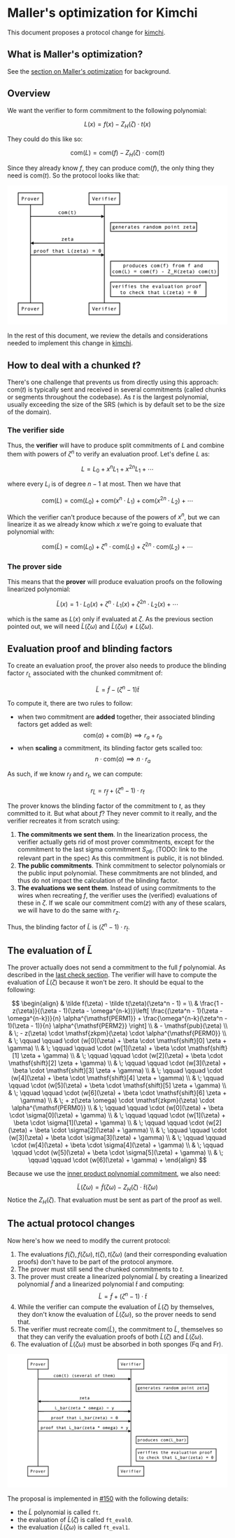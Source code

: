 # Maller's optimization for Kimchi

This document proposes a protocol change for [kimchi](../specs/kimchi.md).

## What is Maller's optimization?

See the [section on Maller's optimization](../plonk/maller.md) for background.

## Overview

We want the verifier to form commitment to the following polynomial:

$$
L(x) = f(x) - Z_H(\zeta) \cdot t(x)
$$

They could do this like so:

$$
\mathsf{com}(L) = \mathsf{com}(f) - Z_H(\zeta) \cdot \mathsf{com}(t)
$$

Since they already know $f$, they can produce $\mathsf{com}(f)$, the only thing they need is $\mathsf{com}(t)$. So the protocol looks like that:

![maller 15 1](../img/maller_15_1.png)

<!--
```sequence
Prover->Verifier: com(t)
Note right of Verifier: generates random point zeta
Verifier->Prover: zeta
Prover->Verifier: proof that L(zeta) = 0
Note right of Verifier: produces com(f) from f and \n com(L) = com(f) - Z_H(zeta) com(t)
Note right of Verifier: verifies the evaluation proof \n to check that L(zeta) = 0
```
-->

In the rest of this document, we review the details and considerations needed to implement this change in [kimchi](../specs/kimchi.md).

## How to deal with a chunked $t$?

There's one challenge that prevents us from directly using this approach: $\mathsf{com}(t)$ is typically sent and received in several commitments (called chunks or segments throughout the codebase). As $t$ is the largest polynomial, usually exceeding the size of the SRS (which is by default set to be the size of the domain).

### The verifier side

Thus, the **verifier** will have to produce split commitments of $L$ and combine them with powers of $\zeta^n$ to verify an evaluation proof. Let's define $L$ as:

$$
L = L_0 + x^n L_1 + x^{2n} L_1 + \cdots
$$

where every $L_i$ is of degree $n-1$ at most.
Then we have that

$$
\mathsf{com}(L) = \mathsf{com}(L_0) + \mathsf{com}(x^n \cdot L_1) + \mathsf{com}(x^{2n} \cdot L_2) + \cdots
$$

Which the verifier can't produce because of the powers of $x^n$, but we can linearize it as we already know which $x$ we're going to evaluate that polynomial with:

$$
\mathsf{com}(\tilde L) = \mathsf{com}(L_0) + \zeta^n \cdot \mathsf{com}(L_1) + \zeta^{2n} \cdot \mathsf{com}(L_2) + \cdots
$$

### The prover side

This means that the **prover** will produce evaluation proofs on the following linearized polynomial:

$$
\tilde L(x) = 1 \cdot L_0(x) + \zeta^n \cdot L_1(x) + \zeta^{2n} \cdot L_2(x) + \cdots
$$

which is the same as $L(x)$ only if evaluated at $\zeta$. As the previous section pointed out, we will need $\tilde L(\zeta \omega)$ and $\tilde L(\zeta \omega) \neq L(\zeta \omega)$.

## Evaluation proof and blinding factors

To create an evaluation proof, the prover also needs to produce the blinding factor $r_{L}$ associated with the chunked commitment of:

$$
\tilde L = \tilde f - (\zeta^n - 1) \tilde t
$$

To compute it, there are two rules to follow:

* when two commitment are **added** together, their associated blinding factors get added as well:
    $$\mathsf{com}(a) + \mathsf{com}(b) \implies r_a + r_b$$
* when **scaling** a commitment, its blinding factor gets scalled too:
    $$n \cdot \mathsf{com}(a) \implies n \cdot r_a$$

As such, if we know $r_f$ and $r_t$, we can compute:

$$
r_{\tilde L} = r_{\tilde f} + (\zeta^n-1) \cdot r_{\tilde t}
$$

The prover knows the blinding factor of the commitment to $t$, as they committed to it. But what about $f$? They never commit to it really, and the verifier recreates it from scratch using:

1. **The commitments we sent them**. In the linearization process, the verifier actually gets rid of most prover commitments, except for the commitment to the last sigma commitment $S_{\sigma6}$. (TODO: link to the relevant part in the spec) As this commitment is public, it is not blinded.
2. **The public commitments**. Think commitment to selector polynomials or the public input polynomial. These commitments are not blinded, and thus do not impact the calculation of the blinding factor.
3. **The evaluations we sent them**. Instead of using commitments to the wires when recreating $f$, the verifier uses the (verified) evaluations of these in $\zeta$. If we scale our commitment $\mathsf{com}(z)$ with any of these scalars, we will have to do the same with $r_z$.

Thus, the blinding factor of $\tilde L$ is  $(\zeta^n-1) \cdot r_{\tilde t}$.

## The evaluation of $\tilde L$

The prover actually does not send a commitment to the full $f$ polynomial. As described in the [last check section](final_check.md). The verifier will have to compute the evaluation of $\tilde L(\zeta)$ because it won't be zero.
It should be equal to the following:

$$
\begin{align}
& \tilde f(\zeta) - \tilde t(\zeta)(\zeta^n - 1) = \\
& \frac{1 - z(\zeta)}{(\zeta - 1)(\zeta - \omega^{n-k})}\left[ \frac{(\zeta^n - 1)(\zeta - \omega^{n-k})}{n} \alpha^{\mathsf{PERM1}} + \frac{\omega^{n-k}(\zeta^n - 1)(\zeta - 1)}{n} \alpha^{\mathsf{PERM2}} \right] \\
& - \mathsf{pub}(\zeta) \\
& \; - z(\zeta) \cdot \mathsf{zkpm}(\zeta) \cdot \alpha^{\mathsf{PERM0}} \\
& \; \qquad \qquad \cdot (w[0](\zeta) + \beta \cdot \mathsf{shift}[0] \zeta + \gamma)  \\
& \; \qquad \qquad \cdot (w[1](\zeta) + \beta \cdot \mathsf{shift}[1] \zeta + \gamma)  \\
& \; \qquad \qquad \cdot (w[2](\zeta) + \beta \cdot \mathsf{shift}[2] \zeta + \gamma)  \\
& \; \qquad \qquad \cdot (w[3](\zeta) + \beta \cdot \mathsf{shift}[3] \zeta + \gamma)  \\
& \; \qquad \qquad \cdot (w[4](\zeta) + \beta \cdot \mathsf{shift}[4] \zeta + \gamma)  \\
& \; \qquad \qquad \cdot (w[5](\zeta) + \beta \cdot \mathsf{shift}[5] \zeta + \gamma)  \\
& \; \qquad \qquad \cdot (w[6](\zeta) + \beta \cdot \mathsf{shift}[6] \zeta + \gamma)  \\
& \; + z(\zeta \omega) \cdot \mathsf{zkpm}(\zeta) \cdot \alpha^{\mathsf{PERM0}}  \\
& \; \qquad \qquad \cdot (w[0](\zeta) + \beta \cdot \sigma[0](\zeta) + \gamma)  \\
& \; \qquad \qquad \cdot (w[1](\zeta) + \beta \cdot \sigma[1](\zeta) + \gamma)  \\
& \; \qquad \qquad \cdot (w[2](\zeta) + \beta \cdot \sigma[2](\zeta) + \gamma)  \\
& \; \qquad \qquad \cdot (w[3](\zeta) + \beta \cdot \sigma[3](\zeta) + \gamma)  \\
& \; \qquad \qquad \cdot (w[4](\zeta) + \beta \cdot \sigma[4](\zeta) + \gamma)  \\
& \; \qquad \qquad \cdot (w[5](\zeta) + \beta \cdot \sigma[5](\zeta) + \gamma)  \\
& \; \qquad \qquad \cdot (w[6](\zeta) + \gamma) +
\end{align}
$$

Because we use the [inner product polynomial commitment](../plonk/polynomial_commitments.md), we also need:

$$
\tilde L(\zeta \omega) = \tilde f(\zeta \omega) - Z_H(\zeta) \cdot \tilde t(\zeta \omega)
$$
Notice the $Z_H(\zeta)$. That evaluation must be sent as part of the proof as well.

## The actual protocol changes

Now here's how we need to modify the current protocol:

1. The evaluations $f(\zeta), f(\zeta \omega), t(\zeta), t(\zeta \omega)$ (and their corresponding evaluation proofs) don't have to be part of the protocol anymore.
2. The prover must still send the chunked commitments to $t$.
3. The prover must create a linearized polynomial $\tilde L$ by creating a linearized polynomial $\tilde f$ and a linearized polynomial $\tilde t$ and computing:
    $$\tilde L = \tilde f + (\zeta^n-1) \cdot \tilde t$$
4. While the verifier can compute the evaluation of $\tilde L(\zeta)$ by themselves, they don't know the evaluation of $\tilde L(\zeta \omega)$, so the prover needs to send that.
5. The verifier must recreate $\mathsf{com}(\tilde L)$, the commitment to $\tilde L$, themselves so that they can verify the evaluation proofs of both $\tilde L(\zeta)$ and $\tilde L(\zeta\omega)$.
6. The evaluation of $\tilde L(\zeta \omega)$ must be absorbed in both sponges (Fq and Fr).

![maller 15 2](../img/maller_15_2.png)
<!--
```sequence
Prover->Verifier: \mathsf{com}(t) (several of them)
Note right of Verifier: generates random point zeta
Verifier->Prover: zeta
Prover->Verifier: L_bar(zeta * omega) = y
Prover->Verifier: proof that L_bar(zeta) = 0
Prover->Verifier: proof that L_bar(zeta * omega) = y
Note right of Verifier: produces \mathsf{com}(L_bar)
Note right of Verifier: verifies the evaluation proof \n to check that L_bar(zeta) = 0
```
-->

The proposal is implemented in [#150](https://github.com/o1-labs/proof-systems/pull/150) with the following details:

* the $\tilde L$ polynomial is called `ft`.
* the evaluation of $\tilde L(\zeta)$ is called `ft_eval0`.
* the evaluation $\tilde L(\zeta\omega)$ is called `ft_eval1`.

